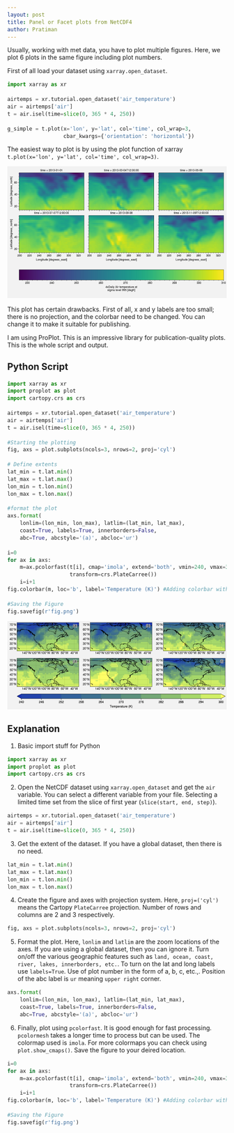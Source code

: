 ```yaml
---
layout: post
title: Panel or Facet plots from NetCDF4
author: Pratiman
---
```

Usually, working with met data, you have to plot multiple figures. Here, we plot 6 plots in the same figure including plot numbers.

First of all load your dataset using ```xarray.open_dataset```.

```python
import xarray as xr

airtemps = xr.tutorial.open_dataset('air_temperature')
air = airtemps['air']
t = air.isel(time=slice(0, 365 * 4, 250))

g_simple = t.plot(x='lon', y='lat', col='time', col_wrap=3,
                  cbar_kwargs={'orientation': 'horizontal'})
```

The easiest way to plot is by using the plot function of xarray ```t.plot(x='lon', y='lat', col='time', col_wrap=3)```.

![Panel Plot](/uploads/2020/07/10/Fig1.png)

This plot has certain drawbacks. First of all, x and y labels are too small; there is no projection, and the colorbar need to be changed. You can change it to make it suitable for publishing.

I am using ProPlot. This is an impressive library for publication-quality plots.
This is the whole script and output.

## Python Script

```python
import xarray as xr
import proplot as plot
import cartopy.crs as crs

airtemps = xr.tutorial.open_dataset('air_temperature')
air = airtemps['air']
t = air.isel(time=slice(0, 365 * 4, 250))

#Starting the plotting
fig, axs = plot.subplots(ncols=3, nrows=2, proj='cyl')

# Define extents
lat_min = t.lat.min()
lat_max = t.lat.max()
lon_min = t.lon.min()
lon_max = t.lon.max()

#format the plot
axs.format(
    lonlim=(lon_min, lon_max), latlim=(lat_min, lat_max),
    coast=True, labels=True, innerborders=False, 
    abc=True, abcstyle='(a)', abcloc='ur')

i=0
for ax in axs:
    m=ax.pcolorfast(t[i], cmap='imola', extend='both', vmin=240, vmax=300,
                    transform=crs.PlateCarree())
    i=i+1
fig.colorbar(m, loc='b', label='Temperature (K)') #Adding colorbar with label

#Saving the Figure
fig.savefig(r'fig.png')  
```
![{Pro Plot](/uploads/2020/07/10/Fig2.png)

## Explanation

1. Basic import stuff for Python
```python
import xarray as xr
import proplot as plot
import cartopy.crs as crs
```

2. Open the NetCDF dataset using ```xarray.open_dataset``` and get the ```air``` variable. You can select a different variable from your file. Selecting a limited time set from the slice of first year (```slice(start, end, step)```). 
```python
airtemps = xr.tutorial.open_dataset('air_temperature')
air = airtemps['air']
t = air.isel(time=slice(0, 365 * 4, 250))
```

3. Get the extent of the dataset. If you have a global dataset, then there is no need.
```python
lat_min = t.lat.min()
lat_max = t.lat.max()
lon_min = t.lon.min()
lon_max = t.lon.max()
```

4. Create the figure and axes with projection system. Here, ```proj=('cyl')``` means the Cartopy ```PlateCarree``` projection. Number of rows and columns are 2 and 3 respectively.
```python
fig, axs = plot.subplots(ncols=3, nrows=2, proj='cyl')
```

5. Format the plot. Here, ```lonlim``` and ```latlim``` are the zoom locations of the axes. If you are using a global dataset, then you can ignore it. Turn on/off the various geographic features such as ```land, ocean, coast, river, lakes, innerborders, etc.```. To turn on the lat and long labels use ```labels=True```. Use of plot number in the form of a, b, c, etc.,. Position of the abc label is ```ur``` meaning ```upper right``` corner.
```python
axs.format(
    lonlim=(lon_min, lon_max), latlim=(lat_min, lat_max),
    coast=True, labels=True, innerborders=False, 
    abc=True, abcstyle='(a)', abcloc='ur')
```

6. Finally, plot using ```pcolorfast```. It is good enough for fast processing. ```pcolormesh``` takes a longer time to process but can be used. The colormap used is ```imola```. For more colormaps you can check using ```plot.show_cmaps()```. Save the figure to your deired location.

```python
i=0
for ax in axs:
    m=ax.pcolorfast(t[i], cmap='imola', extend='both', vmin=240, vmax=300,
                    transform=crs.PlateCarree())
    i=i+1
fig.colorbar(m, loc='b', label='Temperature (K)') #Adding colorbar with label

#Saving the Figure
fig.savefig(r'fig.png') 
```


